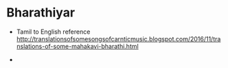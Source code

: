 # Bharathiyar

* Tamil to English reference <http://translationsofsomesongsofcarnticmusic.blogspot.com/2016/11/translations-of-some-mahakavi-bharathi.html>

* 